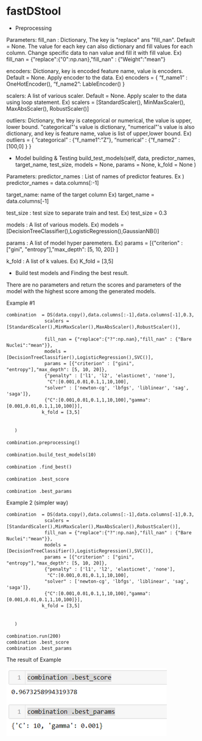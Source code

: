 # fastDStool
-	Preprocessing
 
Parameters: 
fill_nan : Dictionary, The key is "replace" ans "fill_nan". Default = None.
The value for each key can also dictionary and fill values for each column.
Change specific data to nan value and fill it with fill value.
Ex) fill_nan = {"replace":{"0":np.nan},"fill_nan" : {"Weight":"mean"}

encoders: Dictionary, key is encoded feature name, value is encoders. Default = None.
Apply encoder to the data.
Ex) encoders = { “f_name1” : OneHotEncoder(), “f_name2”: LableEncoder() }

scalers: A list of various scaler. Default = None.
Apply scaler to the data using loop statement.
Ex) scalers = [StandardScaler(), MinMaxScaler(), MaxAbsScaler(), RobustScaler()]

outliers: Dictionary, the key is categorical or numerical, the value is upper, lower bound.
"categorical"'s value is dictionary, "numerical"'s value is also dictionary, and key is feature name, value is list of upper,lower bound.
	   Ex) outliers = { “categorical” : {“f_name1”:”Z”}, “numerical” : {“f_name2” : [100,0] } }

-	Model building & Testing
build_test_models(self, data, predictor_names, target_name, test_size, models = None, params = None, k_fold = None )

Parameters: 
predictor_names : List of names of predictor features.
Ex ) predictor_names  = data.columns[:-1]

target_name: name of the target column
Ex) target_name = data.columns[-1]

test_size : test size to separate train and test.
Ex) test_size = 0.3

models : A list of various models.
Ex) models = [DecisionTreeClassifier(),LogisticRegression(),GaussianNB()]

   params : A list of model hyper paremeters.
   Ex) params = [{"criterion" : ["gini", "entropy"],"max_depth": [5, 10, 20]} ]

k_fold : A list of k values.
Ex) K_fold = [3,5]

- Build test models and Finding the best result.

There are no parameters and return the scores and parameters of the model with the highest score among the generated models.

Example #1

    combination  = DS(data.copy(),data.columns[:-1],data.columns[-1],0.3,
                  scalers = [StandardScaler(),MinMaxScaler(),MaxAbsScaler(),RobustScaler()],
                 
                  fill_nan = {"replace":{"?":np.nan},"fill_nan" : {"Bare Nuclei":"mean"}},
                  models = [DecisionTreeClassifier(),LogisticRegression(),SVC()],
                  params = [{"criterion" : ["gini", "entropy"],"max_depth": [5, 10, 20]},
                  {"penalty" : ['l1', 'l2', 'elasticnet', 'none'],
                   "C":[0.001,0.01,0.1,1,10,100],
                  "solver" : ['newton-cg', 'lbfgs', 'liblinear', 'sag', 'saga']},
                  {"C":[0.001,0.01,0.1,1,10,100],"gamma":[0.001,0.01,0.1,1,10,100]}],
                 k_fold = [3,5]

      
       )

    combination.preprocessing()

    combination.build_test_models(10)

    combination .find_best()

    combination .best_score

    combination .best_params

  Example 2 (simpler way)

    combination  = DS(data.copy(),data.columns[:-1],data.columns[-1],0.3,
                  scalers = [StandardScaler(),MinMaxScaler(),MaxAbsScaler(),RobustScaler()],
                  fill_nan = {"replace":{"?":np.nan},"fill_nan" : {"Bare Nuclei":"mean"}},
                  models = [DecisionTreeClassifier(),LogisticRegression(),SVC()],
                  params = [{"criterion" : ["gini", "entropy"],"max_depth": [5, 10, 20]},
                  {"penalty" : ['l1', 'l2', 'elasticnet', 'none'],
                   "C":[0.001,0.01,0.1,1,10,100],
                  "solver" : ['newton-cg', 'lbfgs', 'liblinear', 'sag', 'saga']},
                  {"C":[0.001,0.01,0.1,1,10,100],"gamma":[0.001,0.01,0.1,1,10,100]}],
                 k_fold = [3,5]

      
       )

    combination.run(200)
    combination .best_score
    combination .best_params

The result of Example

![img_3.png](img_3.png)
